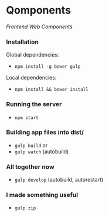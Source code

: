 Qomponents
==========

_Frontend Web Components_

### Installation

Global dependencies:

* `npm install -g bower gulp`

Local dependencies:

* `npm install && bower install`

### Running the server

* `npm start`

### Building app files into dist/

* `gulp build`
or
* `gulp watch` (autobuild)

### All together now

* `gulp develop` (autobuild, autorestart)

### I made something useful

* `gulp zip`
